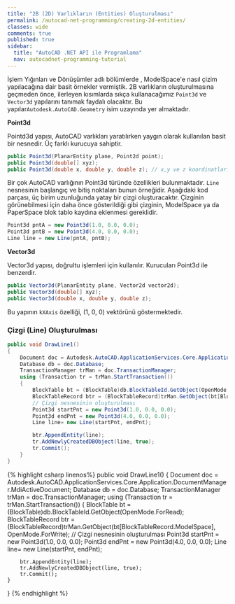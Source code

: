```yaml
---
title: "2B (2D) Varlıkların (Entities) Oluşturulması"
permalink: /autocad-net-programming/creating-2d-entities/
classes: wide
comments: true
published: true
sidebar:
  title: "AutoCAD .NET API ile Programlama"
  nav: autocadnet-programming-tutorial
---
```


İşlem Yığınları ve Dönüşümler adlı bölümlerde , ModelSpace'e nasıl çizim yapılacağına dair basit örnekler vermiştik. 2B varlıkların oluşturulmasına geçmeden önce, ilerleyen kısımlarda sıkça kullanacağımız `Point3d` ve `Vector3d` yapılarını tanımak faydalı olacaktır. Bu yapılar`Autodesk.AutoCAD.Geometry` isim uzayında yer almaktadır.

**Point3d**

Pointd3d yapısı, AutoCAD varlıkları yaratılırken yaygın olarak kullanılan basit bir nesnedir. Üç farklı kurucuya sahiptir.

```c#
public Point3d(PlanarEntity plane, Point2d point);
public Point3d(double[] xyz);
public Point3d(double x, double y, double z); // x,y ve z koordinatları ile 3B bir nokta oluşturur
```

Bir çok AutoCAD varlığının Point3d türünde özellikleri bulunmaktadır. `Line` nesnesinin başlangıç ve bitiş noktaları bunun örneğidir. Aşağıdaki kod parçası, üç birim uzunluğunda yatay bir çizgi oluşturacaktır. Çizginin görünebilmesi için daha önce gösterildiği gibi çizginin, ModelSpace ya da PaperSpace blok tablo kaydına eklenmesi gereklidir.

```c#
Point3d pntA = new Point3d(1.0, 0.0, 0.0);
Point3d pntB = new Point3d(4.0, 0.0, 0.0);
Line line = new Line(pntA, pntB);
```

**Vector3d**

Vector3d yapısı, doğrultu işlemleri için kullanılır. Kurucuları Point3d ile benzerdir.

```c#
public Vector3d(PlanarEntity plane, Vector2d vector2d);
public Vector3d(double[] xyz);
public Vector3d(double x, double y, double z);
```

Bu yapının `kXAxis` özelliği, (1, 0, 0)  vektörünü göstermektedir.

### Çizgi (Line) Oluşturulması

```c#
public void DrawLine1()
{
	Document doc = Autodesk.AutoCAD.ApplicationServices.Core.Application.DocumentManager.MdiActiveDocument;
	Database db = doc.Database;
	TransactionManager trMan = doc.TransactionManager;
	using (Transaction tr = trMan.StartTransaction())
	{
		BlockTable bt = (BlockTable)db.BlockTableId.GetObject(OpenMode.ForRead);
		BlockTableRecord btr = (BlockTableRecord)trMan.GetObject(bt[BlockTableRecord.ModelSpace], OpenMode.ForWrite);
		// Çizgi nesnesinin oluşturulması
		Point3d startPnt = new Point3d(1.0, 0.0, 0.0);
		Point3d endPnt = new Point3d(4.0, 0.0, 0.0);
		Line line= new Line(startPnt, endPnt);

		btr.AppendEntity(line);
		tr.AddNewlyCreatedDBObject(line, true);
		tr.Commit();
	}
}
```



{% highlight csharp linenos%}
public void DrawLine1()
{
	Document doc = Autodesk.AutoCAD.ApplicationServices.Core.Application.DocumentManager.MdiActiveDocument;
	Database db = doc.Database;
	TransactionManager trMan = doc.TransactionManager;
	using (Transaction tr = trMan.StartTransaction())
	{
		BlockTable bt = (BlockTable)db.BlockTableId.GetObject(OpenMode.ForRead);
		BlockTableRecord btr = (BlockTableRecord)trMan.GetObject(bt[BlockTableRecord.ModelSpace], OpenMode.ForWrite);
		// Çizgi nesnesinin oluşturulması
		Point3d startPnt = new Point3d(1.0, 0.0, 0.0);
		Point3d endPnt = new Point3d(4.0, 0.0, 0.0);
		Line line= new Line(startPnt, endPnt);

		btr.AppendEntity(line);
		tr.AddNewlyCreatedDBObject(line, true);
		tr.Commit();
	}
}
{% endhighlight %}